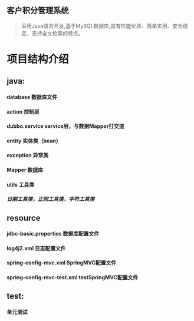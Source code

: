 ## 客户积分管理系统


> 采用Java语言开发,基于MySQL数据库;具有性能优异、简单实用、安全稳定、支持全文检索的特点。

# 项目结构介绍
## java:
#### database 数据库文件
#### action 控制层
#### dubbo.service service层，与数据Mapper打交道
#### entity 实体类（bean）
#### exception 异常类
#### Mapper 数据库
#### utils 工具类
##### 日期工具类，正则工具类，字符工具类

## resource
 #### jdbc-basic.properties 数据库配置文件
 #### log4j2.xml 日志配置文件
 #### spring-config-mvc.xml SpringMVC配置文件
 #### spring-config-mvc-test.xml testSpringMVC配置文件
## test:
  #### 单元测试






